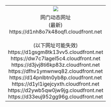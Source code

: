 ﻿<table>
  <tr></tr>
  <tr><td colspan=2 align=center><img src="https://d1nh8o7k48oqfl.cloudfront.net/Up/oGate.jpg" /></td></tr>
  <tr><td colspan=2 align=center>网门动态网址<br/>(最新)
<br>https://d1nh8o7k48oqfl.cloudfront.net
<br/><br/>(以下网址可能失效)
<br>https://d1gsgm8tk13vv5.cloudfront.net
<br>https://dw7c7lagel5c4.cloudfront.net
<br>https://d3jvj8ti6kp83z.cloudfront.net
<br>https://dfhv1ymwnwq82.cloudfront.net
<br>https://d14pnlbtn0yb8p.cloudfront.net
<br>https://d1yl1igejcyxth.cloudfront.net
<br>https://d2ywb5qw0jw9jg.cloudfront.net
<br>https://d33euj952gg96g.cloudfront.net
    </td>
  </tr>
</table>
